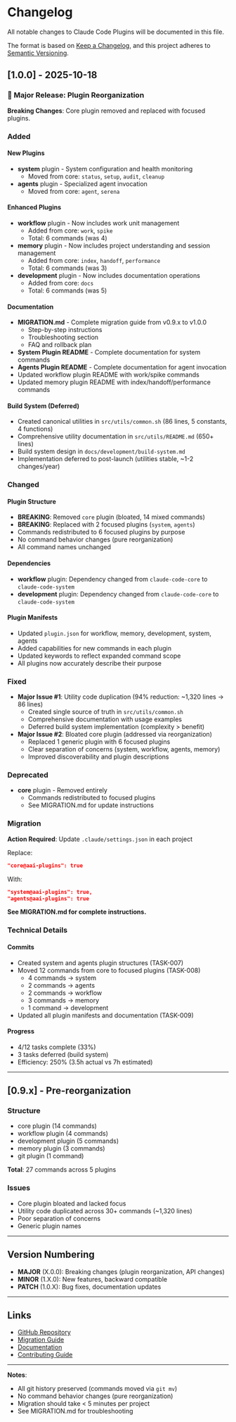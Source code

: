 # Changelog

All notable changes to Claude Code Plugins will be documented in this file.

The format is based on [Keep a Changelog](https://keepachangelog.com/en/1.0.0/),
and this project adheres to [Semantic Versioning](https://semver.org/spec/v2.0.0.html).

## [1.0.0] - 2025-10-18

### 🎉 Major Release: Plugin Reorganization

**Breaking Changes**: Core plugin removed and replaced with focused plugins.

### Added

#### New Plugins
- **system** plugin - System configuration and health monitoring
  - Moved from core: `status`, `setup`, `audit`, `cleanup`
- **agents** plugin - Specialized agent invocation
  - Moved from core: `agent`, `serena`

#### Enhanced Plugins
- **workflow** plugin - Now includes work unit management
  - Added from core: `work`, `spike`
  - Total: 6 commands (was 4)
- **memory** plugin - Now includes project understanding and session management
  - Added from core: `index`, `handoff`, `performance`
  - Total: 6 commands (was 3)
- **development** plugin - Now includes documentation operations
  - Added from core: `docs`
  - Total: 6 commands (was 5)

#### Documentation
- **MIGRATION.md** - Complete migration guide from v0.9.x to v1.0.0
  - Step-by-step instructions
  - Troubleshooting section
  - FAQ and rollback plan
- **System Plugin README** - Complete documentation for system commands
- **Agents Plugin README** - Complete documentation for agent invocation
- Updated workflow plugin README with work/spike commands
- Updated memory plugin README with index/handoff/performance commands

#### Build System (Deferred)
- Created canonical utilities in `src/utils/common.sh` (86 lines, 5 constants, 4 functions)
- Comprehensive utility documentation in `src/utils/README.md` (650+ lines)
- Build system design in `docs/development/build-system.md`
- Implementation deferred to post-launch (utilities stable, ~1-2 changes/year)

### Changed

#### Plugin Structure
- **BREAKING**: Removed `core` plugin (bloated, 14 mixed commands)
- **BREAKING**: Replaced with 2 focused plugins (`system`, `agents`)
- Commands redistributed to 6 focused plugins by purpose
- No command behavior changes (pure reorganization)
- All command names unchanged

#### Dependencies
- **workflow** plugin: Dependency changed from `claude-code-core` to `claude-code-system`
- **development** plugin: Dependency changed from `claude-code-core` to `claude-code-system`

#### Plugin Manifests
- Updated `plugin.json` for workflow, memory, development, system, agents
- Added capabilities for new commands in each plugin
- Updated keywords to reflect expanded command scope
- All plugins now accurately describe their purpose

### Fixed

- **Major Issue #1**: Utility code duplication (94% reduction: ~1,320 lines → 86 lines)
  - Created single source of truth in `src/utils/common.sh`
  - Comprehensive documentation with usage examples
  - Deferred build system implementation (complexity > benefit)
- **Major Issue #2**: Bloated core plugin (addressed via reorganization)
  - Replaced 1 generic plugin with 6 focused plugins
  - Clear separation of concerns (system, workflow, agents, memory)
  - Improved discoverability and plugin descriptions

### Deprecated

- **core** plugin - Removed entirely
  - Commands redistributed to focused plugins
  - See MIGRATION.md for update instructions

### Migration

**Action Required**: Update `.claude/settings.json` in each project

Replace:
```json
"core@aai-plugins": true
```

With:
```json
"system@aai-plugins": true,
"agents@aai-plugins": true
```

**See MIGRATION.md for complete instructions.**

### Technical Details

#### Commits
- Created system and agents plugin structures (TASK-007)
- Moved 12 commands from core to focused plugins (TASK-008)
  - 4 commands → system
  - 2 commands → agents
  - 2 commands → workflow
  - 3 commands → memory
  - 1 command → development
- Updated all plugin manifests and documentation (TASK-009)

#### Progress
- 4/12 tasks complete (33%)
- 3 tasks deferred (build system)
- Efficiency: 250% (3.5h actual vs 7h estimated)

---

## [0.9.x] - Pre-reorganization

### Structure
- core plugin (14 commands)
- workflow plugin (4 commands)
- development plugin (5 commands)
- memory plugin (3 commands)
- git plugin (1 command)

**Total**: 27 commands across 5 plugins

### Issues
- Core plugin bloated and lacked focus
- Utility code duplicated across 30+ commands (~1,320 lines)
- Poor separation of concerns
- Generic plugin names

---

## Version Numbering

- **MAJOR** (X.0.0): Breaking changes (plugin reorganization, API changes)
- **MINOR** (1.X.0): New features, backward compatible
- **PATCH** (1.0.X): Bug fixes, documentation updates

---

## Links

- [GitHub Repository](https://github.com/applied-artificial-intelligence/claude-code-plugins)
- [Migration Guide](MIGRATION.md)
- [Documentation](README.md)
- [Contributing Guide](CONTRIBUTING.md)

---

**Notes**:
- All git history preserved (commands moved via `git mv`)
- No command behavior changes (pure reorganization)
- Migration should take < 5 minutes per project
- See MIGRATION.md for troubleshooting
